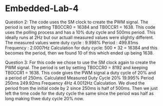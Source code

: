 # Embedded-Lab-4


Question 2: The code uses the SM clock to create the PWM signal. The period is set by setting TB0CCR0 = 16384 and TB0CCR1 = 1638. This code uses the polling process and has a 10% duty cycle and 500ms period. This ideally runs at 2Hz but our actuall measured values were slightly different. The measured values were 
duty cycle : 9.998%
Period : 499.81ms
Frequency : 2.0007Hz
Calculation for duty cycle: 500 * 32 = 16384 and this becomes the period, then we found 10 of this which ended up being 1638.

Question 3: For this code we chose to use the SM clock again to create the PWM signal. The period is set by setting TB0CCR0 = 8192 and keeping TB0CCR1 = 1638. This code gives the PWM signal a duty cycle of 20% and a period of 250ms. 
	        Calculated	Measured
Duty Cycle	20%	     19.995%
Period	    250ms  	 249.92ms
Frequency	  4Hz	     4.0012Hz
Calculation. We dived the period from the initial code by 2 since 250ms is half of 500ms. Then we just left the time code for the duty cycle the same since the period was half as long making thwe duty cycle 20% now.






